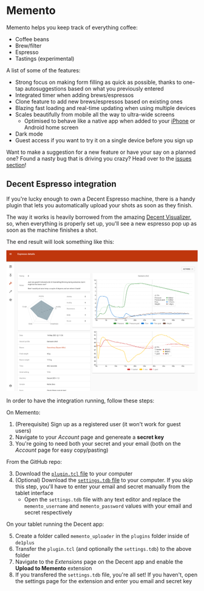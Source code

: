 # Memento

Memento helps you keep track of everything coffee:

- Coffee beans
- Brew/filter
- Espresso
- Tastings (experimental)

A list of some of the features:

- Strong focus on making form filling as quick as possible, thanks to one-tap autosuggestions based on what you previously entered
- Integrated timer when adding brews/espressos
- Clone feature to add new brews/espressos based on existing ones
- Blazing fast loading and real-time updating when using multiple devices
- Scales beautifully from mobile all the way to ultra-wide screens
  - Optimised to behave like a native app when added to your [iPhone](https://support.apple.com/en-gb/guide/iphone/iph42ab2f3a7/ios#iph4f9a47bbc) or Android home screen
- Dark mode
- Guest access if you want to try it on a single device before you sign up

Want to make a suggestion for a new feature or have your say on a planned one? Found a nasty bug that is driving you crazy? Head over to the [issues section](https://github.com/stassinari/memento/issues)!

## Decent Espresso integration

If you're lucky enough to own a Decent Espresso machine, there is a handy plugin that lets you automatically upload your shots as soon as they finish.

The way it works is heavily borrowed from the amazing [Decent Visualizer](https://github.com/miharekar/decent-visualizer), so, when everything is properly set up, you'll see a new espresso pop up as soon as the machine finishes a shot.

The end result will look something like this:

<img src="docs/decent-graph.png" width=512 />

In order to have the integration running, follow these steps:

On Memento:

1. (Prerequisite) Sign up as a registered user (it won't work for guest users)
2. Navigate to your _Account_ page and genereate a **secret key**
3. You're going to need both your secret and your email (both on the _Account_ page for easy copy/pasting) 

From the GitHub repo:

3. Download the [`plugin.tcl` file](external/decent/memento_uploader/plugin.tcl) to your computer
4. (Optional) Download the [`settings.tdb` file](external/decent/memento_uploader/settings.tdb) to your computer. If you skip this step, you'll have to enter your email and secret manually from the tablet interface
   - Open the `settings.tdb` file with any text editor and replace the `memento_username` and `memento_password` values with your email and secret respectively

On your tablet running the Decent app:

5. Create a folder called `memento_uploader` in the `plugins` folder inside of `de1plus`
6. Transfer the `plugin.tcl` (and optionally the `settings.tdb`) to the above folder
7. Navigate to the *Extensions* page on the Decent app and enable the **Upload to Memento** extension
8. If you transfered the `settings.tdb` file, you're all set! If you haven't, open the settings page for the extension and enter you email and secret key
